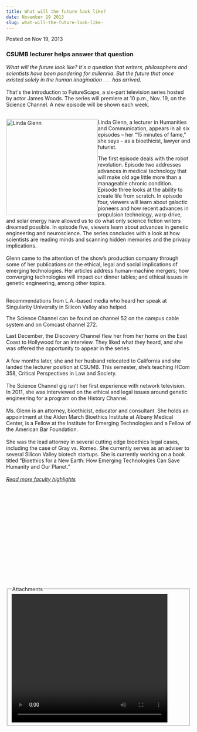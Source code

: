 ```yaml
---
title: What will the future look like?
date: November 19 2013
slug: what-will-the-future-look-like-
---
```





<span class="date">Posted on Nov 19, 2013    </span>
<h3>CSUMB lecturer helps answer that question</h3>
<p><em>What will the future look like?&#xA0;It&apos;s a question that
writers, philosophers and scientists have been pondering for
millennia. But the future that once existed solely in the human
imagination . . . has arrived.</em><br>
<br>
That&apos;s the introduction to FutureScape, a six-part television
series hosted by actor James Woods. The series will premiere at 10
p.m., Nov. 19, on the Science Channel. A new episode will be shown
each week.</br></br></p>
<p><img alt="Linda Glenn" src="http://news.csumb.edu/sites/default/files/65/attachments/news/images/linda-macdonald-glenn_for_web.jpg" style="float:left; width:250px; height:262px">Linda Glenn, a
lecturer in Humanities and Communication, appears in all six
episodes &#x2013; her &#x201C;15 minutes of fame,&#x201D; she says &#x2013; as a bioethicist,
lawyer and futurist.</img></p>
<p>The first episode deals with the robot revolution. Episode two
addresses advances in medical technology that will make old age
little more than a manageable chronic condition. Episode three
looks at the ability to create life from scratch. In episode four,
viewers will learn about galactic pioneers and how recent advances
in propulsion technology, warp drive, and solar energy have allowed
us to do what only science fiction writers dreamed possible. In
episode five, viewers learn about advances in genetic engineering
and neuroscience. The series concludes with a look at how
scientists are reading minds and scanning hidden memories and the
privacy implications.<br>
<br>
Glenn came to the attention of the show&#x2019;s production company
through some of her publications on the ethical, legal and social
implications of emerging technologies. Her articles address
human-machine mergers; how converging technologies will impact our
dinner tables; and ethical issues in genetic engineering, among
other topics.</br></br></p>
<p>Recommendations from L.A.-based media who heard her speak at
Singularity University in Silicon Valley also helped.</p>
<p class="pullquote">The Science Channel can be found on channel 52
on the campus cable system and on Comcast channel 272.</p>
<p>Last December, the Discovery Channel flew her from her home on
the East Coast to Hollywood for an interview. They liked what they
heard, and she was offered the opportunity to appear in the
series.<br>
<br>
A few months later, she and her husband relocated to California and
she landed the lecturer position at CSUMB. This semester, she&#x2019;s
teaching HCom 358, Critical Perspectives in Law and Society.<br>
<br>
The Science Channel gig isn&#x2019;t her first experience with network
television. In 2011, she was interviewed on the ethical and legal
issues around genetic engineering for a program on the History
Channel.<br>
<br>
Ms. Glenn is an attorney, bioethicist, educator and consultant. She
holds an appointment at the Alden March Bioethics Institute at
Albany Medical Center, is a Fellow at the Institute for Emerging
Technologies and a Fellow of the American Bar Foundation.<br>
<br>
She was the lead attorney in several cutting edge bioethics legal
cases, including the case of Gray vs. Romeo. She currently serves
as an adviser to several Silicon Valley biotech startups. She is
currently working on a book titled &#x201C;Bioethics for a New Earth: How
Emerging Technologies Can Save Humanity and Our Planet.&#x201D;<br>
<br>
<em><a href="../../jan/31/faculty-highlights.html" rel="nofollow">Read more faculty highlights</a></em><br>
<br>
&#xA0;</br></br></br></br></br></br></br></br></br></br></br></br></p>
<p><br>
&#xA0;</br></p>
<fieldset class="fieldgroup group-attachments">
<legend>Attachments</legend>
<div class="field field-type-emvideo field-field-attach-video">
<div class="field-items">
<div class="field-item odd">
<div class="emvideo emvideo-video emvideo-youtube">
<div class="emfield-emvideo emfield-emvideo-youtube">
<div id="emvideo-youtube-flash-wrapper-1">
<!--<object type="application/x-shockwave-flash" height="350" width="425" data="http://www.youtube.com/v/HiwjXGjbPD4&amp;rel=0&amp;enablejsapi=1&amp;playerapiid=ytplayer&amp;fs=1" id="emvideo-youtube-flash-1">
          <param name="movie" value="http://www.youtube.com/v/HiwjXGjbPD4&amp;rel=0&amp;enablejsapi=1&amp;playerapiid=ytplayer&amp;fs=1" />
          <param name="allowScriptAccess" value="sameDomain"/>
          <param name="quality" value="best"/>
          <param name="allowFullScreen" value="true"/>
          <param name="bgcolor" value="#FFFFFF"/>
          <param name="scale" value="noScale"/>
          <param name="salign" value="TL"/>
          <param name="FlashVars" value="playerMode=embedded" />
          <param name="wmode" value="transparent" />
        </object>-->
<video controls="" width="425" height="350">
<source src="http://r14---sn-o097znez.googlevideo.com/videoplayback?ip=198.189.249.65&amp;key=yt5&amp;signature=BE01332B85822EF243FE3B02D1EFEA35ADE44FED.01C71BCB127F3F429318E2B54D165E502E8BFFD6&amp;upn=WhiZa8OOUFI&amp;dur=30.139&amp;id=o-ANRlX2eZs05TO-DvFw1dPB6wqa_uUup1_Y_Slcrvk_ag&amp;itag=18&amp;pl=23&amp;mt=1422316805&amp;ratebypass=yes&amp;fexp=900718,907263,916104,923368,927622,929821,930676,936121,9406392,941004,943917,947225,948124,952302,952605,952901,955301,957103,957105,957201,959701&amp;ms=au&amp;expire=1422338440&amp;mv=m&amp;source=youtube&amp;mm=31&amp;sparams=dur,id,initcwndbps,ip,ipbits,itag,mm,ms,mv,pl,ratebypass,source,upn,expire&amp;sver=3&amp;ipbits=0&amp;initcwndbps=4486250&amp;name=HiwjXGjbPD4" type="video/mp4"/></video></div>
</div>
</div>
</div>
</div>
</div>
</fieldset>





